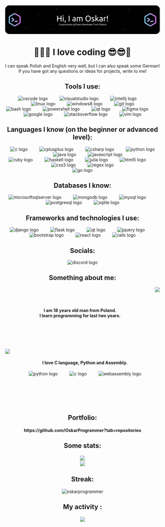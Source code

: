 

![Header](./github-header-image1.png)

<h1 align="center">👋😎😎 I love coding 😎😎👋</h1>
<p align=center> I can speak Polish and English very well, but I can also speak some German! <br> If you have got any
    questions or ideas for projects, write to me!</p>

<h2 align="center">Tools I use:</h2>


<div align="center">
    <img src="https://cdn.jsdelivr.net/gh/devicons/devicon/icons/vscode/vscode-original.svg" height="50"
        alt="vscode logo" />
    <img width="30" />
    <img src="https://cdn.simpleicons.org/visualstudio/5C2D91" height="50" alt="visualstudio logo" />
    <img width="30" />
    <img src="https://cdn.jsdelivr.net/gh/devicons/devicon/icons/intellij/intellij-plain.svg" height="50"
        alt="intellij logo" />
    <img width="30" />
    <img src="https://cdn.jsdelivr.net/gh/devicons/devicon/icons/linux/linux-original.svg" height="50"
        alt="linux logo" />
    <img width="30" />
    <img src="https://cdn.jsdelivr.net/gh/devicons/devicon/icons/windows8/windows8-original.svg" height="50"
        alt="windows8 logo" />
    <img width="30" />
    <img src="https://cdn.jsdelivr.net/gh/devicons/devicon/icons/git/git-plain.svg" height="50" alt="git logo" />
</div>


<div align="center">
    <img src="https://cdn.jsdelivr.net/gh/devicons/devicon/icons/bash/bash-plain.svg" height="50" alt="bash logo" />
    <img width="30" />
    <img src="https://cdn.simpleicons.org/powershell/5391FE" height="50" alt="powershell logo" />
    <img width="30" />
    <img src="https://cdn.jsdelivr.net/gh/devicons/devicon/icons/qt/qt-original.svg" height="50" alt="qt logo" />
    <img width="30" />
    <img src="https://cdn.jsdelivr.net/gh/devicons/devicon/icons/figma/figma-original.svg" height="50"
        alt="figma logo" />
    <img width="30" />
    <img src="https://cdn.jsdelivr.net/gh/devicons/devicon/icons/google/google-original.svg" height="50"
        alt="google logo" />
    <img width="30" />
    <img src="https://cdn.simpleicons.org/stackoverflow/F58025" height="50" alt="stackoverflow logo" />
    <img width="30" />
    <img src="https://cdn.simpleicons.org/vim/019733" height="50" alt="vim logo" />
</div>


<h2 align="center">Languages I know (on the beginner or advanced level):</h2>


<div align="center">
    <img src="https://skillicons.dev/icons?i=c" height="50" alt="c logo" />
    <img width="30" />
    <img src="https://skillicons.dev/icons?i=cpp" height="50" alt="cplusplus logo" />
    <img width="30" />
    <img src="https://skillicons.dev/icons?i=cs" height="50" alt="csharp logo" />
    <img width="30" />
    <img src="https://skillicons.dev/icons?i=py" height="50" alt="python logo" />
    <img width="30" />
    <img src="https://skillicons.dev/icons?i=java" height="50" alt="java logo" />
    <img width="30" />
    <img src="https://skillicons.dev/icons?i=js" height="50" alt="javascript logo" />
</div>


<div align="center">
    <img src="https://skillicons.dev/icons?i=ruby" height="50" alt="ruby logo" />
    <img width="30" />
    <img src="https://skillicons.dev/icons?i=haskell" height="50" alt="haskell logo" />
    <img width="30" />
    <img src="https://cdn.jsdelivr.net/gh/devicons/devicon/icons/julia/julia-original-wordmark.svg" height="50"
        alt="julia logo" />
    <img width="30" />
    <img src="https://skillicons.dev/icons?i=html" height="50" alt="html5 logo" />
    <img width="30" />
    <img src="https://skillicons.dev/icons?i=css" height="50" alt="css3 logo" />
    <img width="30" />
    <img src="https://skillicons.dev/icons?i=regex" height="50" alt="regex logo" />
</div>


<div align="center">
    <img src="https://skillicons.dev/icons?i=go" height="50" alt="go logo" />
</div>

<h2 align="center">Databases I know:</h2>


<div align="center">
    <img src="https://cdn.simpleicons.org/microsoftsqlserver/CC2927" height="50" alt="microsoftsqlserver logo" />
    <img width="30" />
    <img src="https://skillicons.dev/icons?i=mongodb" height="50" alt="mongodb logo" />
    <img width="30" />
    <img src="https://skillicons.dev/icons?i=mysql" height="50" alt="mysql logo" />
    <img width="30" />
    <img src="https://skillicons.dev/icons?i=postgres" height="50" alt="postgresql logo" />
    <img width="30" />
    <img src="https://skillicons.dev/icons?i=sqlite" height="50" alt="sqlite logo" />
</div>


<h2 align="center">Frameworks and technologies I use:</h2>


<div align="center">
    <img src="https://skillicons.dev/icons?i=django" height="50" alt="django logo" />
    <img width="30" />
    <img src="https://skillicons.dev/icons?i=flask" height="50" alt="flask logo" />
    <img width="30" />
    <img src="https://skillicons.dev/icons?i=qt" height="50" alt="qt logo" />
    <img width="30" />
    <img src="https://skillicons.dev/icons?i=jquery" height="50" alt="jquery logo" />
    <img width="30" />
    <img src="https://skillicons.dev/icons?i=bootstrap" height="50" alt="bootstrap logo" />
    <img width="30" />
    <img src="https://skillicons.dev/icons?i=react" height="50" alt="react logo" />
    <img width="30" />
    <img src="https://skillicons.dev/icons?i=rails" height="50" alt="rails logo" />
</div>


<h2 align="center">Socials:</h2>


<div align="center">
    <img src="https://raw.githubusercontent.com/maurodesouza/profile-readme-generator/master/src/assets/icons/social/discord/default.svg"
        width="80" height="50" alt="discord logo" />
</div>


<h2 align="center">Something about me:</h2>


<img align="right" height="187"
    src="https://camo.githubusercontent.com/c1dcb74cc1c1835b1d716f5051499a2814c683c806b15f04b0eba492863703e9/68747470733a2f2f63646e2e6472696262626c652e636f6d2f75736572732f3733303730332f73637265656e73686f74732f363538313234332f6176656e746f2e676966" />

<p align="left">&#8291;</p>
<p align="left">&#8291;</p>

<h4 align="center">I am 18 years old man from Poland.<br> I learn programming for last two years.</h4>


<br clear="both">

<img align="left" height="209"
    src="https://camo.githubusercontent.com/cae12fddd9d6982901d82580bdf321d81fb299141098ca1c2d4891870827bf17/68747470733a2f2f6d69726f2e6d656469756d2e636f6d2f6d61782f313336302f302a37513379765349765f7430696f4a2d5a2e676966" />


<p align="left">&#8291;</p>


<div align="center">
    <h4 align="center">I love C language, Python and Assembly.</h4>
    <img src="https://skillicons.dev/icons?i=py" height="50" alt="python logo" />
    <img width="30" />
    <img src="https://skillicons.dev/icons?i=c" height="50" alt="c logo" />
    <img width="30" />
    <img src="https://skillicons.dev/icons?i=wasm" height="50" alt="webassembly logo" />
</div>


<p align="left">&#8291;</p>
<p align="left">&#8291;</p>
<p align="left">&#8291;</p>

<h2 align="center">Portfolio:</h2>


<h4 align="center">https://github.com/OskarProgrammer?tab=repositories</h4>


<h2 align="center">Some stats:</h2>

<div align="center"><img
        src="https://github-readme-stats.vercel.app/api?username=OskarProgrammer&show_icons=true&count_private=false&card_width=350px&text_bold=false&hide_title=true&border_radius=25px&hide_rank=true&hide_border=true&theme=dark&background=000000"
        align="center" /></div>

<div align="center"><img
        src="https://github-readme-stats.vercel.app/api/top-langs/?username=OskarProgrammer&hide_border=true&layout=normal&hide=css,html&border_radius=25px&hide_title=true&langs_count=6&theme=dark&background=000000"
        align="center" /></div>

<h2 align="center">Streak:</h2>

<div align="center"><img
        src="http://github-readme-streak-stats.herokuapp.com?user=OskarProgrammer&border_radius=25px&layout=compact&hide_border=true&theme=dark"
        alt="oskarprogrammer" align="center" /></div>

<h2 align="center">My activity :</h2>
<div align=center>
    <img align="center"
        src="http://github-profile-summary-cards.vercel.app/api/cards/profile-details?username=OskarProgrammer&theme=dark"
        height="180em" />
</div>


<br><br><br>

